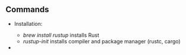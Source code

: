 ## Commands
* Installation:
  * _brew install rustup_ installs Rust
  * _rustup-init_ installs compiler and package manager (rustc, cargo)

* 
